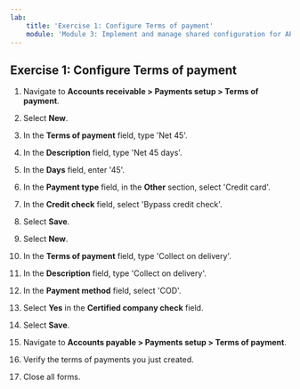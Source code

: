 ```yaml
---
lab:
    title: 'Exercise 1: Configure Terms of payment'
    module: 'Module 3: Implement and manage shared configuration for AP and AR'
---
```



## Exercise 1: Configure Terms of payment

1. Navigate to **Accounts receivable &gt; Payments setup &gt; Terms of payment**.

2. Select **New**.

3. In the **Terms of payment** field, type 'Net 45'.

4. In the **Description** field, type 'Net 45 days'.

5. In the **Days** field, enter '45'.

6. In the **Payment type** field, in the **Other** section, select 'Credit card'.

7. In the **Credit check** field, select 'Bypass credit check'.

8. Select **Save**.

9. Select **New**.

10. In the **Terms of payment** field, type 'Collect on delivery'.

11. In the **Description** field, type 'Collect on delivery'.

12. In the **Payment method** field, select 'COD'.

13. Select **Yes** in the **Certified company check** field.

14. Select **Save**.

15. Navigate to **Accounts payable &gt; Payments setup &gt; Terms of payment**.

16. Verify the terms of payments you just created.

17. Close all forms.
